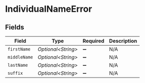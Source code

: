 # IndividualNameError


## Fields

| Field               | Type                | Required            | Description         |
| ------------------- | ------------------- | ------------------- | ------------------- |
| `firstName`         | *Optional\<String>* | :heavy_minus_sign:  | N/A                 |
| `middleName`        | *Optional\<String>* | :heavy_minus_sign:  | N/A                 |
| `lastName`          | *Optional\<String>* | :heavy_minus_sign:  | N/A                 |
| `suffix`            | *Optional\<String>* | :heavy_minus_sign:  | N/A                 |